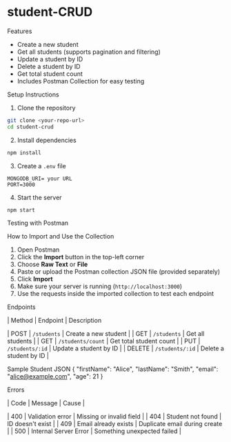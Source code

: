 # student-CRUD
Features

- Create a new student
- Get all students (supports pagination and filtering)
- Update a student by ID
- Delete a student by ID
- Get total student count
- Includes Postman Collection for easy testing

Setup Instructions

1. Clone the repository
```bash
git clone <your-repo-url>
cd student-crud
```

2. Install dependencies
```bash
npm install
```

3. Create a `.env` file
```
MONGODB_URI= your URL
PORT=3000
```

4. Start the server
```bash
npm start
```

Testing with Postman

How to Import and Use the Collection

1. Open Postman
2. Click the **Import** button in the top-left corner
3. Choose **Raw Text** or **File**
4. Paste or upload the Postman collection JSON file (provided separately)
5. Click **Import**
6. Make sure your server is running (`http://localhost:3000`)
7. Use the requests inside the imported collection to test each endpoint

Endpoints

| Method | Endpoint            | Description

| POST   | `/students`         | Create a new student            |
| GET    | `/students`         | Get all students                |
| GET    | `/students/count`   | Get total student count         |
| PUT    | `/students/:id`     | Update a student by ID          |
| DELETE | `/students/:id`     | Delete a student by ID          |


Sample Student JSON
{
  "firstName": "Alice",
  "lastName": "Smith",
  "email": "alice@example.com",
  "age": 21
}


Errors

| Code | Message                   | Cause                          |

| 400  | Validation error          | Missing or invalid field       |
| 404  | Student not found         | ID doesn't exist               |
| 409  | Email already exists      | Duplicate email during create  |
| 500  | Internal Server Error     | Something unexpected failed    |


